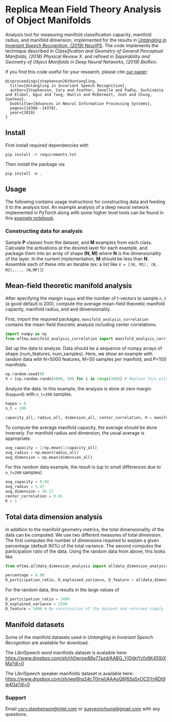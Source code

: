 # Replica Mean Field Theory Analysis of Object Manifolds

Analysis tool for measuring manifold classification capacity, manifold radius, and manifold dimension, implemented for the results in *[Untangling in Invariant Speech Recognition, (2019) NeurIPS](https://arxiv.org/abs/2003.01787)*.  The code implements the technique described in *Classification and Geometry of General Perceptual Manifolds, (2018) Physical Review X.* and refined in *Separability and Geometry of Object Manifolds in Deep Neural Networks, (2019) BioRxiv*. 

If you find this code useful for your research, please cite [our paper](https://arxiv.org/abs/2003.01787):  
```
@inproceedings{stephenson2019untangling,
  title={Untangling in Invariant Speech Recognition},
  author={Stephenson, Cory and Feather, Jenelle and Padhy, Suchismita and Elibol, Oguz and Tang, Hanlin and McDermott, Josh and Chung, SueYeon},
  booktitle={Advances in Neural Information Processing Systems},
  pages={14368--14378},
  year={2019}
}
```

## Install

First install required dependencies with
```
pip install -r requirements.txt
```

Then install the package via
```
pip install -e .
```
## Usage
The following contains usage instructions for constructing data and feeding it to the analysis tool. An example analysis of a deep neural network implemented in PyTorch along with some higher level tools can be found in this [example notebook](examples/MFTMA_VGG16_example.ipynb).

### Constructing data for analysis
Sample **P** classes from the dataset, and **M** examples from each class.  Calculate the activations at the desired layer for each example, and package them into an array of shape **(N, M)** where **N** is the dimensionality of the layer.  In the current implementation, **M** should be less than **N**.  Assemble each of these into an iterable (ex: a list like `X = [(N, M1), (N, M2),..., (N,MP)]`)

## Mean-field theoretic manifold analysis
After specifying the margin `kappa` and the number of t-vectors to sample `n_t` (a good default is 200), compute the average mean-field theoretic manifold capacity, manifold radius, and and dimensionality.

First, import the required packages.  `manifold_analysis_correlation` contains the mean-field theoretic analysis including center correlations.
```python
import numpy as np
from mftma.manifold_analysis_correlation import manifold_analysis_corr
```
Set up the data to analyze. Data should be a sequence of numpy arrays of shape (num_features, num_samples). Here, we show an example with random data with N=5000 features, M=50 samples per manifold, and P=100 manifolds.
```python 
np.random.seed(0)
X = [np.random.randn(5000, 50) for i in range(100)] # Replace this with data to analyze
```
Analyze the data.  In this example, the analysis is done at zero margin (`kappa=0`) with `n_t=200` samples.
```python
kappa = 0
n_t = 200

capacity_all, radius_all, dimension_all, center_correlation, K = manifold_analysis_corr(X, kappa, n_t)
```
To compute the average manifold capacity, the average should be done inversely. For manifold radius and dimension, the usual average is appropriate.
```python
avg_capacity = 1/np.mean(1/capacity_all)
avg_radius = np.mean(radius_all)
avg_dimension = np.mean(dimension_all)
```
For this random data example, the result is (up to small differences due to `n_t=200` samples)
```python
avg_capacity = 0.04
avg_radius = 1.47
avg_dimension = 36.17
center_correlation = 0.01
K = 1
```

## Total data dimension analysis
In addition to the manifold geometry metrics, the total dimensionality of the data can be computed. We use two different measures of total dimension. The first computes the number of dimensions required to explain a given percentage (default 90%) of the total variance. The second computes the participation ratio of the data. Using the random data from above, this looks like
```python
from mftma.alldata_dimension_analysis import alldata_dimension_analysis

percentage = 0.90
D_participation_ratio, D_explained_variance, D_feature = alldata_dimension_analysis(X, perc=percentage)
```
For the random data, this results in the large values of
```python
D_participation_ratio = 2499
D_explained_variance = 2548
D_feature = 5000 # By construction of the dataset and returned simply for convenience
```
## Manifold datasets
Some of the manifold datasets used in *Untangling in Invariant Speech Recognition* are available for download.

The LibriSpeech word manifolds dataset is avalaible here:
https://www.dropbox.com/sh/rh0wrsw88e77azd/AABG_YjDitkiYzfx6K45StXMa?dl=0

The LibriSpeech speaker manifolds dataset is available here:
https://www.dropbox.com/sh/wej6hq24c70irwl/AAAoQ6f6Sa5xOCSYnRDt9w4Ga?dl=0

### Support 
Email cory.stephenson@intel.com or sueyeonchung@gmail.com with any questions.
